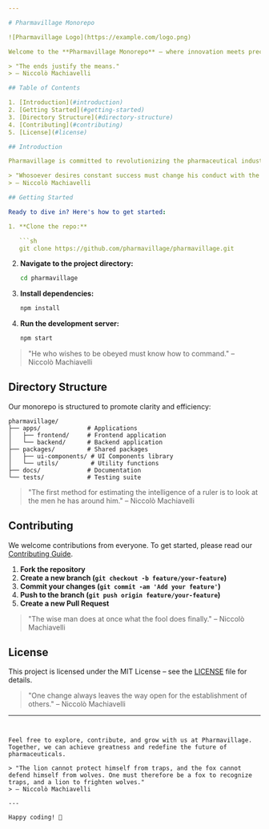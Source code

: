 ```yaml
---

# Pharmavillage Monorepo

![Pharmavillage Logo](https://example.com/logo.png)

Welcome to the **Pharmavillage Monorepo** – where innovation meets precision, and your pharmaceutical needs are met with the wisdom of ages.

> "The ends justify the means."
> – Niccolò Machiavelli

## Table of Contents

1. [Introduction](#introduction)
2. [Getting Started](#getting-started)
3. [Directory Structure](#directory-structure)
4. [Contributing](#contributing)
5. [License](#license)

## Introduction

Pharmavillage is committed to revolutionizing the pharmaceutical industry. This monorepo houses all our projects, making collaboration seamless and efficient.

> "Whosoever desires constant success must change his conduct with the times."
> – Niccolò Machiavelli

## Getting Started

Ready to dive in? Here's how to get started:

1. **Clone the repo:**

   ```sh
   git clone https://github.com/pharmavillage/pharmavillage.git
   ```
2. **Navigate to the project directory:**

   ```sh
   cd pharmavillage
   ```
3. **Install dependencies:**

   ```sh
   npm install
   ```
4. **Run the development server:**

   ```sh
   npm start
   ```

> "He who wishes to be obeyed must know how to command."
> – Niccolò Machiavelli

## Directory Structure

Our monorepo is structured to promote clarity and efficiency:

```
pharmavillage/
├── apps/             # Applications
│   ├── frontend/     # Frontend application
│   └── backend/      # Backend application
├── packages/         # Shared packages
│   ├── ui-components/ # UI Components library
│   └── utils/         # Utility functions
├── docs/             # Documentation
└── tests/            # Testing suite
```

> "The first method for estimating the intelligence of a ruler is to look at the men he has around him."
> – Niccolò Machiavelli

## Contributing

We welcome contributions from everyone. To get started, please read our [Contributing Guide](CONTRIBUTING.md).

1. **Fork the repository**
2. **Create a new branch (`git checkout -b feature/your-feature`)**
3. **Commit your changes (`git commit -am 'Add your feature'`)**
4. **Push to the branch (`git push origin feature/your-feature`)**
5. **Create a new Pull Request**

> "The wise man does at once what the fool does finally."
> – Niccolò Machiavelli

## License

This project is licensed under the MIT License – see the [LICENSE](LICENSE) file for details.

> "One change always leaves the way open for the establishment of others."
> – Niccolò Machiavelli

---
```


Feel free to explore, contribute, and grow with us at Pharmavillage. Together, we can achieve greatness and redefine the future of pharmaceuticals.

> "The lion cannot protect himself from traps, and the fox cannot defend himself from wolves. One must therefore be a fox to recognize traps, and a lion to frighten wolves."
> – Niccolò Machiavelli

---

Happy coding! 🚀
